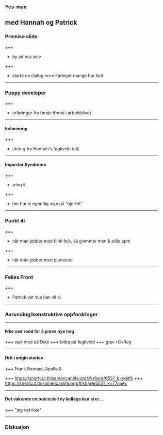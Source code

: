 ### Yes-man
 med Hannah og Patrick
---
### Premise slide
+++
* by på oss selv

+++
* starte en dialog om erfaringer mange har hatt

---
### Puppy developer
+++
* erfaringer fra første 6mnd i arbeidslivet

---
#### Estimering
+++
* utdrag fra Hannah's fagkveld talk

---
#### Impostor Syndrome
+++
* wing it

+++
* her har vi egentlig mye på "hjertet" 

---
### Punkt 4: 
+++
* når man jobber med flink folk, så glemmer man å stille spm

+++
* når man jobber med pioneerer
--- 
### Felles Front
+++
* Patrick vet hva han vil si

---
### Avrunding/konstruktive oppfordringer
---

#### Ikke vær redd for å prøve nye ting
+++
vær med på Dojo
+++ 
bidra på fagkveld
+++
grav i CvReg

---
#### Drit i origin stories

+++
Frank Borman, Apollo 8

+++
https://shortcut.thisamericanlife.org/#/share/655?_k=yqitfk
+++
https://shortcut.thisamericanlife.org/#/share/655?_k=77oaex


---
#### Det vakreste en potensiell ny kollega kan si er... 
+++
"jeg vet ikke" 


---
### Diskusjon
